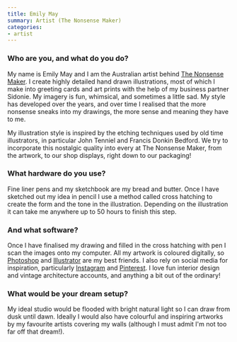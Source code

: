 ```yaml
---
title: Emily May
summary: Artist (The Nonsense Maker)
categories:
- artist
---
```


### Who are you, and what do you do?

My name is Emily May and I am the Australian artist behind [The Nonsense Maker](https://www.thenonsensemaker.com.au/ "Emily's artwork website."). I create highly detailed hand drawn illustrations, most of which I make into greeting cards and art prints with the help of my business partner Sidonie. My imagery is fun, whimsical, and sometimes a little sad. My style has developed over the years, and over time I realised that the more nonsense sneaks into my drawings, the more sense and meaning they have to me.
 
My illustration style is inspired by the etching techniques used by old time illustrators, in particular John Tenniel and Francis Donkin Bedford. We try to incorporate this nostalgic quality into every at The Nonsense Maker, from the artwork, to our shop displays, right down to our packaging!

### What hardware do you use?

Fine liner pens and my sketchbook are my bread and butter. Once I have sketched out my idea in pencil I use a method called cross hatching to create the form and the tone in the illustration. Depending on the illustration it can take me anywhere up to 50 hours to finish this step.

### And what software?

Once I have finalised my drawing and filled in the cross hatching with pen I scan the images onto my computer. All my artwork is coloured digitally, so [Photoshop][] and [Illustrator][] are my best friends. I also rely on social media for inspiration, particularly [Instagram][] and [Pinterest][]. I love fun interior design and vintage architecture accounts, and anything a bit out of the ordinary!

### What would be your dream setup?

My ideal studio would be flooded with bright natural light so I can draw from dusk until dawn. Ideally I would also have colourful and inspiring artworks by my favourite artists covering my walls (although I must admit I'm not too far off that dream!).

[illustrator]: https://www.adobe.com/products/illustrator.html "A vector graphics editor."
[instagram]: https://www.instagram.com/ "A photo sharing service."
[photoshop]: https://www.adobe.com/products/photoshop.html "A bitmap image editor."
[pinterest]: https://www.pinterest.com/ "An online 'pinboard' service."
